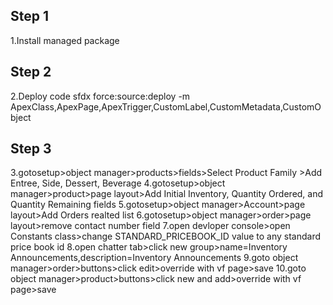 ## Step 1

1.Install managed package

## Step 2

2.Deploy code
sfdx force:source:deploy -m ApexClass,ApexPage,ApexTrigger,CustomLabel,CustomMetadata,CustomObject

## Step 3

3.gotosetup>object manager>products>fields>Select Product Family >Add Entree, Side, Dessert, Beverage
4.gotosetup>object manager>product>page layout>Add Initial Inventory, Quantity Ordered, and Quantity Remaining fields
5.gotosetup>object manager>Account>page layout>Add Orders realted list
6.gotosetup>object manager>order>page layout>remove contact number field
7.open devloper console>open Constants class>change STANDARD_PRICEBOOK_ID value to any standard price book id
8.open chatter tab>click new group>name=Inventory Announcements,description=Inventory Announcements
9.goto object manager>order>buttons>click edit>override with vf page>save
10.goto object manager>product>buttons>click new and add>override with vf page>save
